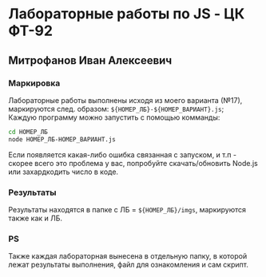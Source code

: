 # Лабораторные работы по JS - ЦК ФТ-92
## Митрофанов Иван Алексеевич

### Маркировка

Лабораторные работы выполнены исходя из моего варианта (№17), маркируются след. образом: `${НОМЕР_ЛБ}-${НОМЕР_ВАРИАНТ}.js`;
<br />
Каждую программу можно запустить с помощью комманды: 
```bash
cd НОМЕР_ЛБ
node НОМЕР_ЛБ-НОМЕР_ВАРИАНТ.js
```

Если появляется какая-либо ошибка связанная с запуском, и т.п - скорее всего это проблема у вас, попробуйте скачать/обновить Node.js или захардкодить число в коде.

### Результаты

Результаты находятся в папке с ЛБ = `${НОМЕР_ЛБ}/imgs`, маркируются также как и ЛБ.

### PS
Также каждая лабораторная вынесена в отдельную папку, в которой лежат результаты выполнения, файл для ознакомления и сам скрипт.